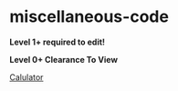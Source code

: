 # miscellaneous-code
**Level 1+ required to edit!**

**Level 0+ Clearance To View**

<a href="calulator.html">Calulator</a>
